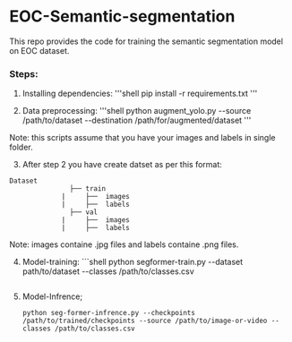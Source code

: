 # EOC-Semantic-segmentation
This repo provides the code for training the semantic segmentation model on EOC dataset.

### Steps:

  1. Installing dependencies:
     '''shell
     pip install -r requirements.txt
     '''

  2. Data preprocessing:
     '''shell
     python augment_yolo.py --source /path/to/dataset --destination /path/for/augmented/dataset
     '''

  Note: this scripts assume that you have your images and labels in single folder.

  3. After step 2 you have create datset as per this format:
```
Dataset
       		   ├── train
             |     ├──  images
             |     ├──  labels
       		   ├── val
             |     ├──  images
             |     ├──  labels

```
  Note: images containe .jpg files and labels containe .png files.

  4. Model-training:
    ```shell
python segformer-train.py --dataset path/to/dataset --classes /path/to/classes.csv
     ```
  5. Model-Infrence;
     ```shell
     python seg-former-infrence.py --checkpoints /path/to/trained/checkpoints --source /path/to/image-or-video --classes /path/to/classes.csv
     ```






        
